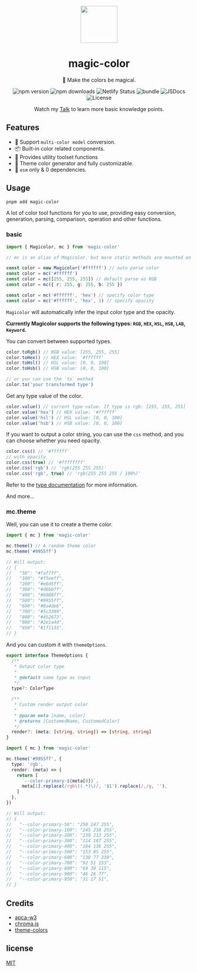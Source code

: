 <p align="center">
<img src="https://raw.githubusercontent.com/zyyv/magic-color/main/public/logo.svg" style="width:100px;" />
</p>

<h1 align="center">magic-color</h1>

<p align="center">🌈 Make the colors be magical.</p>

<p align="center">
<a>
<img src="https://img.shields.io/npm/v/magic-color?style=flat&colorA=080f12&colorB=1fa669" alt="npm version" />
</a>
<a>
<img src="https://img.shields.io/npm/dm/magic-color?style=flat&colorA=080f12&colorB=1fa669" alt="npm downloads" />
</a>
<a>
<img src="https://api.netlify.com/api/v1/badges/53ddaf28-1a23-40b2-8ed9-7ed65931744c/deploy-status" alt="Netlify Status" />
</a>
<a>
<img src="https://img.shields.io/bundlephobia/minzip/magic-color?style=flat&colorA=080f12&colorB=1fa669&label=minzip" alt="bundle" />
</a>
<a>
<img src="https://img.shields.io/badge/jsdocs-reference-080f12?style=flat&colorA=080f12&colorB=1fa669" alt="JSDocs" />
</a>
<a>
<img src="https://img.shields.io/github/license/zyyv/magic-color.svg?style=flat&colorA=080f12&colorB=1fa669" alt="License" />
</a>
</p>

<p align="center">
Watch my <a href="https://color.zyob.top/talk" target='_blank'>Talk</a> to learn more basic knowledge points.
</p>

## Features

- 💫 Support `multi-color model` conversion.
- 📦 Built-in color related components.
- 🚀 Provides utility toolset functions
- 🦄 Theme color generator and fully customizable.
- 🥳 `esm` only & 0 dependencies.

## Usage

```bash
pnpm add magic-color
```

A lot of color tool functions for you to use, providing easy conversion, generation, parsing, comparison, operation and other functions.

### basic

```ts
import { Magicolor, mc } from 'magic-color'

// mc is an alias of Magicolor, but more static methods are mounted on mc, making it more powerful 💪.

const color = new Magicolor('#ffffff') // auto parse color
const color = mc('#ffffff')
const color = mc([255, 255, 255]) // default parse as RGB
const color = mc({ r: 255, g: 255, b: 255 })

const color = mc('#ffffff', 'hex') // specify color type
const color = mc('#ffffff', 'hex', 1) // specify opacity
```

`Magicolor` will automatically infer the input color type and the opacity.

**Currently Magicolor supports the following types: `RGB`, `HEX`, `HSL`, `HSB`, `LAB`, `Keyword`.**

You can convert between supported types.

```ts
color.toRgb() // RGB value: [255, 255, 255]
color.toHex() // HEX value: '#ffffff'
color.toHsl() // HSL value: [0, 0, 100]
color.toHsb() // HSB value: [0, 0, 100]

// or you can use the `to` method
color.to('your transformed type')
```

Get any type value of the color.

```ts
color.value() // current type value. If type is rgb: [255, 255, 255]
color.value('hex') // HEX value: '#ffffff'
color.value('hsl') // HSL value: [0, 0, 100]
color.value('hsb') // HSB value: [0, 0, 100]
```

If you want to output a color string, you can use the `css` method, and you can choose whether you need opacity.

```ts
color.css() // '#ffffff'
// with opacity
color.css(true) // '#ffffffff'
color.css('rgb') // 'rgb(255 255 255)'
color.css('rgb', true) // 'rgb(255 255 255 / 100%)'
```

Refer to the [type documentation](https://github.com/zyyv/magic-color/blob/main/src/core/types.ts) for more information.

And more...

### mc.theme

Well, you can use it to create a theme color.

```ts
import { mc } from 'magic-color'

mc.theme() // A random theme color
mc.theme('#9955ff')

// Will output:
// {
//   "50": "#faf7ff",
//   "100": "#f5eeff",
//   "200": "#e6d5ff",
//   "300": "#d6bbff",
//   "400": "#b888ff",
//   "500": "#9955ff",
//   "600": "#8a4de6",
//   "700": "#5c3399",
//   "800": "#452673",
//   "900": "#2e1a4d",
//   "950": "#1f1133",
// }
```

And you can custom it with `themeOptions`.

```ts
export interface ThemeOptions {
  /**
   * Output color type
   *
   * @default same type as input
   */
  type?: ColorType

  /**
   * Custom render output color
   *
   * @param meta [name, color]
   * @returns [CustomedName, CustomedColor]
   */
  render?: (meta: [string, string]) => [string, string]
}
```

```ts
import { mc } from 'magic-color'

mc.theme('#9955ff', {
  type: 'rgb',
  render: (meta) => {
    return [
      `--color-primary-${meta[0]}`,
      meta[1].replace(/rgb\((.*)\)/, '$1').replace(/,/g, ''),
    ]
  },
})

// Will output:
// {
//   "--color-primary-50": "250 247 255",
//   "--color-primary-100": "245 238 255",
//   "--color-primary-200": "230 213 255",
//   "--color-primary-300": "214 187 255",
//   "--color-primary-400": "184 136 255",
//   "--color-primary-500": "153 85 255",
//   "--color-primary-600": "138 77 230",
//   "--color-primary-700": "92 51 153",
//   "--color-primary-800": "69 38 115",
//   "--color-primary-900": "46 26 77",
//   "--color-primary-950": "31 17 51",
// }
```

## Credits

- [apca-w3](https://github.com/Myndex/apca-w3)
- [chroma.js](https://github.com/gka/chroma.js)
- [theme-colors](https://github.com/unjs/theme-colors)

## license

[MIT](./LICENSE)
